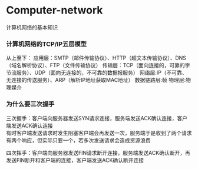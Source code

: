 # Computer-network
计算机网络的基本知识

<h3>计算机网络的TCP/IP五层模型</h3>
从上至下：
应用层：SMTP（邮件传输协议）、HTTP（超文本传输协议）、DNS（域名解析协议）、FTP（文件传输协议）
传输层：TCP（面向连接的，可靠的字节流服务）、UDP（面向无连接的，不可靠的数据报服务）
网络层:IP（不可靠、无连接的传送服务）、ARP（解析IP地址获取MAC地址）
数据链路层:帧
物理层:物理媒介

<h3>为什么要三次握手</h3>
三次握手：客户端向服务器发送SYN请求连接，服务端发送ACK确认连接，客户端发送ACK确认连接<br>
有时客户端发送请求时发生阻塞客户端会再发送一次，服务端于是收到了两个请求有两个响应，但实际只要一个，若多次发送请求会造成资源浪费

四次挥手：客户端向服务器发送FIN请求断开连接，服务端发送ACK确认断开，再发送FIN断开和客户端的连接，客户端发送ACK确认断开连接
